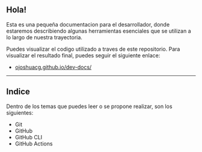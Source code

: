 ## Hola!

Esta es una pequeña documentacion para el desarrollador, donde estaremos describiendo algunas herramientas esenciales que se utilizan a lo largo de nuestra trayectoria.

Puedes visualizar el codigo utilizado a traves de este repositorio. Para visualizar el resultado final, puedes seguir el siguiente enlace:

- [ojoshuacg.github.io/dev-docs/](https://ojoshuacg.github.io/dev-docs/)


---

## Indice

Dentro de los temas que puedes leer o se propone realizar, son los siguientes:

- Git
- GitHub
- GitHub CLI
- GitHub Actions

<!-- terminal (powershell, linux) -->
<!-- ruta para aprender un lenguaje, docker, testing, ci/cd -->